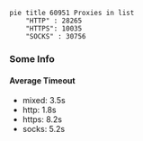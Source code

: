 
```mermaid
pie title 60951 Proxies in list
    "HTTP" : 28265
    "HTTPS": 10035
    "SOCKS" : 30756
```

### Some Info
#### Average Timeout

- mixed: 3.5s
- http: 1.8s
- https: 8.2s
- socks: 5.2s